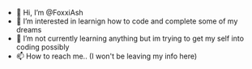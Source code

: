 - 👋 Hi, I’m @FoxxiAsh
- 👀 I’m interested in learnign how to code and complete some of my dreams
- 🌱 I’m not currently learning anything but im trying to get my self into coding possibly
- 📫 How to reach me.. (I won't be leaving my info here)

<!---
FoxxiAsh/FoxxiAsh is a ✨ special ✨ repository because its `README.md` (this file) appears on your GitHub profile.
You can click the Preview link to take a look at your changes.
--->

